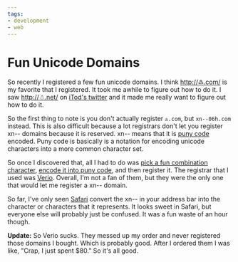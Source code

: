 ```yaml
---
tags:
- development
- web
---
```


# Fun Unicode Domains

So recently I registered a few fun unicode domains. I think [http://♹.com/](http://xn--06h.com/) is my favorite that I registered. It took me awhile to figure out how to do it. I saw [http://☃.net/](http://xn--n3h.net/) on [iTod's twitter](http://twitter.com/iTod/status/1038641895) and it made me really want to figure out how to do it.

So the first thing to note is you don't actually register `♹.com`, but `xn--06h.com` instead. This is also difficult because a lot registrars don't let you register xn-- domains because it is reserved. xn-- means that it is [puny code](http://en.wikipedia.org/wiki/Puny_code) encoded. Puny code is basically is a notation for encoding unicode characters into a more common character set.

So once I discovered that, all I had to do was [pick a fun combination character](http://www.technology.heartland.edu/courses/Computer%20Science/Programming/character_codes/unicode.html), [encode it into puny code](http://idnaconv.phlymail.de), and then register it. The registrar that I used was [Verio](http://www.verio.com/). Overall, I'm not a fan of them, but they were the only one that would let me register a xn-- domain.

So far, I've only seen [Safari](http://apple.com/safari) convert the xn-- in your address bar into the character or characters that it represents. It looks sweet in Safari, but everyone else will probably just be confused. It was a fun waste of an hour though.

**Update:** So Verio sucks. They messed up my order and never registered those domains I bought. Which is probably good. After I ordered them I was like, "Crap, I just spent $80." So it's all good.
